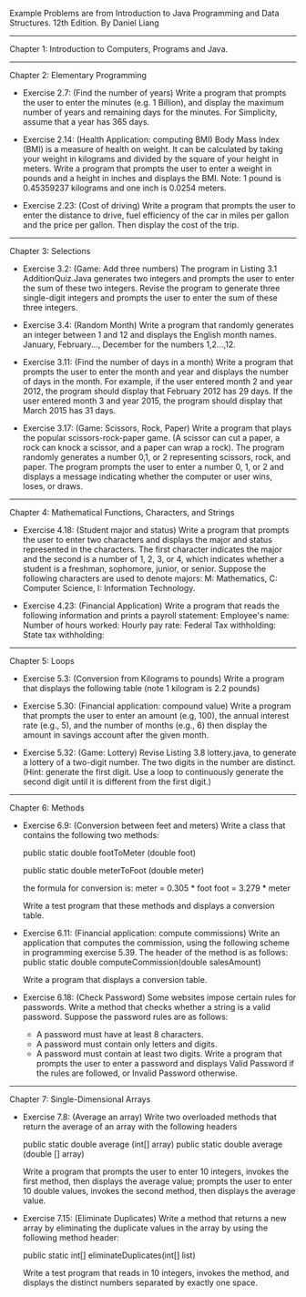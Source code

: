 Example Problems are from Introduction to Java Programming and Data Structures. 12th Edition.  By Daniel Liang

-------------------------------------------------------------------------------------------------------------------------------------------------------------------------------------------------------------------------------------------------------

Chapter 1: Introduction to Computers, Programs and Java.

-------------------------------------------------------------------------------------------------------------------------------------------------------------------------------------------------------------------------------------------------------

Chapter 2: Elementary Programming

  * Exercise 2.7:  (Find the number of years)  Write a program that prompts the user to enter the minutes (e.g. 1 Billion), and display the maximum number of years and remaining days for the minutes.  For Simplicity, assume that a year has 365 
    days.
  
  * Exercise 2.14:  (Health Application: computing BMI) Body Mass Index (BMI) is a measure of health on weight.  It can be calculated by taking your weight in kilograms and divided by the square of your height in meters.  Write a program that         prompts the user to enter a weight in pounds and a height in inches and displays the BMI.  Note: 1 pound is 0.45359237 kilograms and one inch is 0.0254 meters.
  
  * Exercise 2.23:  (Cost of driving) Write a program that prompts the user to enter the distance to drive, fuel efficiency of the car in miles per gallon and the price per gallon.  Then display the cost of the trip.
  
-------------------------------------------------------------------------------------------------------------------------------------------------------------------------------------------------------------------------------------------------------

Chapter 3: Selections

  * Exercise 3.2:  (Game: Add three numbers)  The program in Listing 3.1 AdditionQuiz.Java generates two integers and prompts the user to enter the sum of these two integers.  Revise the program to generate three single-digit integers and prompts     the user to enter the sum of these three integers.

  * Exercise 3.4:  (Random Month) Write a program that randomly generates an integer between 1 and 12 and displays the English month names.  January, February..., December for the numbers 1,2...,12.

  * Exercise 3.11:  (Find the number of days in a month) Write a program that prompts the user to enter the month and year and displays the number of days in the month.  For example, if the user entered month 2 and year 2012, the program should       display that February 2012 has 29 days.  If the user entered month 3 and year 2015, the program should display that March 2015 has 31 days.

  * Exercise 3.17:  (Game: Scissors, Rock, Paper) Write a program that plays the popular scissors-rock-paper game.  (A scissor can cut a paper, a rock can knock a scissor, and a paper can wrap a rock).  The program randomly generates a number         0,1, or 2 representing scissors, rock, and paper.  The program prompts the user to enter a number 0, 1, or 2 and displays a message indicating whether the computer or user wins, loses, or draws.

-------------------------------------------------------------------------------------------------------------------------------------------------------------------------------------------------------------------------------------------------------

Chapter 4:  Mathematical Functions, Characters, and Strings

  * Exercise 4.18:  (Student major and status)  Write a program that prompts the user to enter two characters and displays the major and status represented in the characters.  The first character indicates the major and the second is a number of 
    1, 2, 3, or 4, which indicates whether a student is a freshman, sophomore, junior, or senior.  Suppose the following characters are used to denote majors: M: Mathematics, C: Computer Science, I: Information Technology.

  * Exercise 4.23:  (Financial Application)  Write a program that reads the following information and prints a payroll statement:
            Employee's name:
            Number of hours worked:
            Hourly pay rate:
            Federal Tax withholding:
            State tax withholding:

-------------------------------------------------------------------------------------------------------------------------------------------------------------------------------------------------------------------------------------------------------

Chapter 5:  Loops
  * Exercise 5.3: (Conversion from Kilograms to pounds)  Write a program that displays the following table (note 1 kilogram is 2.2 pounds)

  * Exercise 5.30:  (Financial application: compound value)  Write a program that prompts the user to enter an amount (e.g, 100), the annual interest rate (e.g., 5), and the number of months (e.g., 6) then display the amount in savings account        after the given month.

  * Exercise 5.32:  (Game: Lottery)  Revise Listing 3.8 lottery.java, to generate a lottery of a two-digit number.  The two digits in the number are distinct.  (Hint: generate the first digit.  Use a loop to continuously generate the second digit     until it is different from the first digit.)
  
-------------------------------------------------------------------------------------------------------------------------------------------------------------------------------------------------------------------------------------------------------

Chapter 6: Methods

  * Exercise 6.9:  (Conversion between feet and meters)  Write a class that contains the following two methods:

      public static double footToMeter (double foot)

      public static double meterToFoot (double meter)

      the formula for conversion is:
        meter = 0.305 * foot
        foot = 3.279 * meter

    Write a test program that these methods and displays a conversion table.
  
  * Exercise 6.11:  (Financial application: compute commissions)  Write an application that computes the commission, using the following scheme in programming exercise 5.39.  The header of the method is as follows:
      public static double computeCommission(double salesAmount)

    Write a program that displays a conversion table.

  * Exercise 6.18:  (Check Password)  Some websites impose certain rules for passwords.  Write a method that checks whether a string is a valid password.  Suppose the password rules are as follows:
      * A password must have at least 8 characters.
      * A password must contain only letters and digits.
      * A password must contain at least two digits.
    Write a program that prompts the user to enter a password and displays Valid Password if the rules are followed, or Invalid Password otherwise.

-------------------------------------------------------------------------------------------------------------------------------------------------------------------------------------------------------------------------------------------------------

Chapter 7:  Single-Dimensional Arrays
  * Exercise 7.8:  (Average an array)  Write two overloaded methods that return the average of an array with the following headers

      public static double average (int[] array)
      public static double average (double [] array)

    Write a program that prompts the user to enter 10 integers, invokes the first method, then displays the average value; prompts the user to enter 10 double values, invokes the second method, then displays the average value.
    
  * Exercise 7.15: (Eliminate Duplicates)  Write a method that returns a new array by eliminating the duplicate values in the array by using the following method header:

      public static int[] eliminateDuplicates(int[] list)

    Write a test program that reads in 10 integers, invokes the method, and displays the distinct numbers separated by exactly one space.
            

